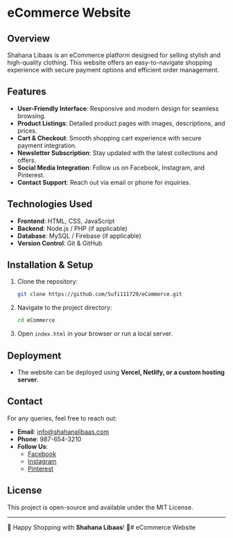 # eCommerce Website

## Overview
Shahana Libaas is an eCommerce platform designed for selling stylish and high-quality clothing. This website offers an easy-to-navigate shopping experience with secure payment options and efficient order management.

## Features
- **User-Friendly Interface**: Responsive and modern design for seamless browsing.
- **Product Listings**: Detailed product pages with images, descriptions, and prices.
- **Cart & Checkout**: Smooth shopping cart experience with secure payment integration.
- **Newsletter Subscription**: Stay updated with the latest collections and offers.
- **Social Media Integration**: Follow us on Facebook, Instagram, and Pinterest.
- **Contact Support**: Reach out via email or phone for inquiries.

## Technologies Used
- **Frontend**: HTML, CSS, JavaScript
- **Backend**: Node.js / PHP (if applicable)
- **Database**: MySQL / Firebase (if applicable)
- **Version Control**: Git & GitHub

## Installation & Setup
1. Clone the repository:
   ```sh
   git clone https://github.com/Sufi111729/eCommerce.git
   ```
2. Navigate to the project directory:
   ```sh
   cd eCommerce
   ```
3. Open `index.html` in your browser or run a local server.

## Deployment
- The website can be deployed using **Vercel, Netlify, or a custom hosting server**.

## Contact
For any queries, feel free to reach out:
- **Email**: info@shahanalibaas.com
- **Phone**: 987-654-3210
- **Follow Us**:
  - [Facebook](https://facebook.com/shahanalibaas)
  - [Instagram](https://instagram.com/shahanalibaas)
  - [Pinterest](https://pinterest.com/shahanalibaas)

## License
This project is open-source and available under the MIT License.

---
🚀 Happy Shopping with **Shahana Libaas**! 🎉# eCommerce Website
